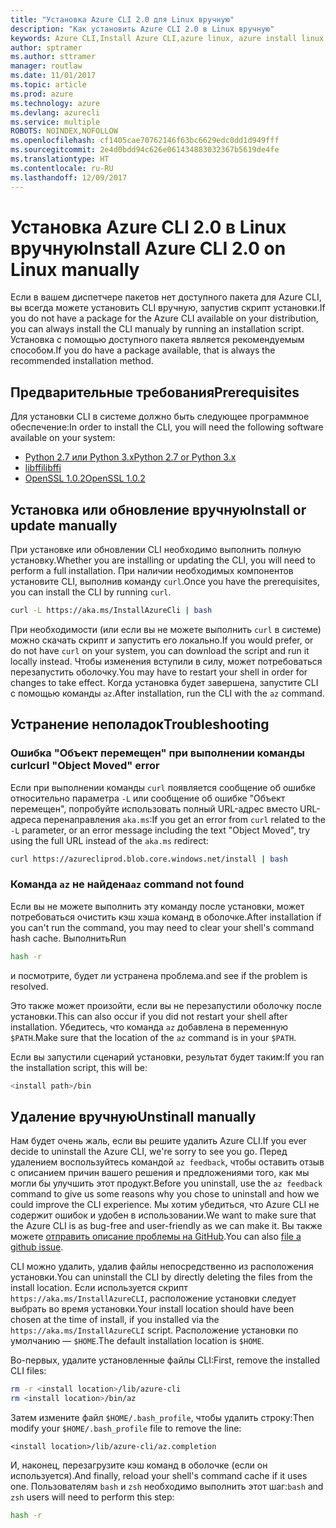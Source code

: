 ```yaml
---
title: "Установка Azure CLI 2.0 для Linux вручную"
description: "Как установить Azure CLI 2.0 в Linux вручную"
keywords: Azure CLI,Install Azure CLI,azure linux, azure install linux
author: sptramer
ms.author: sttramer
manager: routlaw
ms.date: 11/01/2017
ms.topic: article
ms.prod: azure
ms.technology: azure
ms.devlang: azurecli
ms.service: multiple
ROBOTS: NOINDEX,NOFOLLOW
ms.openlocfilehash: cf1405cae70762146f63bc6629edc0dd1d949fff
ms.sourcegitcommit: 2e4d0bdd94c626e061434883032367b5619de4fe
ms.translationtype: HT
ms.contentlocale: ru-RU
ms.lasthandoff: 12/09/2017
---
```

# <a name="install-azure-cli-20-on-linux-manually"></a><span data-ttu-id="df68b-104">Установка Azure CLI 2.0 в Linux вручную</span><span class="sxs-lookup"><span data-stu-id="df68b-104">Install Azure CLI 2.0 on Linux manually</span></span>

<span data-ttu-id="df68b-105">Если в вашем диспетчере пакетов нет доступного пакета для Azure CLI, вы всегда можете установить CLI вручную, запустив скрипт установки.</span><span class="sxs-lookup"><span data-stu-id="df68b-105">If you do not have a package for the Azure CLI available on your distribution, you can always install the CLI manualy by running an installation script.</span></span> <span data-ttu-id="df68b-106">Установка с помощью доступного пакета является рекомендуемым способом.</span><span class="sxs-lookup"><span data-stu-id="df68b-106">If you do have a package available, that is always the recommended installation method.</span></span>

## <a name="prerequisites"></a><span data-ttu-id="df68b-107">Предварительные требования</span><span class="sxs-lookup"><span data-stu-id="df68b-107">Prerequisites</span></span>

<span data-ttu-id="df68b-108">Для установки CLI в системе должно быть следующее программное обеспечение:</span><span class="sxs-lookup"><span data-stu-id="df68b-108">In order to install the CLI, you will need the following software available on your system:</span></span>

* [<span data-ttu-id="df68b-109">Python 2.7 или Python 3.x</span><span class="sxs-lookup"><span data-stu-id="df68b-109">Python 2.7 or Python 3.x</span></span>](https://www.python.org/downloads/)
* [<span data-ttu-id="df68b-110">libffi</span><span class="sxs-lookup"><span data-stu-id="df68b-110">libffi</span></span>](https://sourceware.org/libffi/)
* [<span data-ttu-id="df68b-111">OpenSSL 1.0.2</span><span class="sxs-lookup"><span data-stu-id="df68b-111">OpenSSL 1.0.2</span></span>](https://www.openssl.org/source/)

## <a name="install-or-update-manually"></a><span data-ttu-id="df68b-112">Установка или обновление вручную</span><span class="sxs-lookup"><span data-stu-id="df68b-112">Install or update manually</span></span>

<span data-ttu-id="df68b-113">При установке или обновлении CLI необходимо выполнить полную установку.</span><span class="sxs-lookup"><span data-stu-id="df68b-113">Whether you are installing or updating the CLI, you will need to perform a full installation.</span></span> <span data-ttu-id="df68b-114">При наличии необходимых компонентов установите CLI, выполнив команду `curl`.</span><span class="sxs-lookup"><span data-stu-id="df68b-114">Once you have the prerequisites, you can install the CLI by running `curl`.</span></span>

```bash
curl -L https://aka.ms/InstallAzureCli | bash
```

<span data-ttu-id="df68b-115">При необходимости (или если вы не можете выполнить `curl` в системе) можно скачать скрипт и запустить его локально.</span><span class="sxs-lookup"><span data-stu-id="df68b-115">If you would prefer, or do not have `curl` on your system, you can download the script and run it locally instead.</span></span> <span data-ttu-id="df68b-116">Чтобы изменения вступили в силу, может потребоваться перезапустить оболочку.</span><span class="sxs-lookup"><span data-stu-id="df68b-116">You may have to restart your shell in order for changes to take effect.</span></span> <span data-ttu-id="df68b-117">Когда установка будет завершена, запустите CLI с помощью команды `az`.</span><span class="sxs-lookup"><span data-stu-id="df68b-117">After installation, run the CLI with the `az` command.</span></span>

## <a name="troubleshooting"></a><span data-ttu-id="df68b-118">Устранение неполадок</span><span class="sxs-lookup"><span data-stu-id="df68b-118">Troubleshooting</span></span>

### <a name="curl-object-moved-error"></a><span data-ttu-id="df68b-119">Ошибка "Объект перемещен" при выполнении команды curl</span><span class="sxs-lookup"><span data-stu-id="df68b-119">curl "Object Moved" error</span></span>

<span data-ttu-id="df68b-120">Если при выполнении команды `curl` появляется сообщение об ошибке относительно параметра `-L` или сообщение об ошибке "Объект перемещен", попробуйте использовать полный URL-адрес вместо URL-адреса перенаправления `aka.ms`:</span><span class="sxs-lookup"><span data-stu-id="df68b-120">If you get an error from `curl` related to the `-L` parameter, or an error message including the text "Object Moved", try using the full URL instead of the `aka.ms` redirect:</span></span>

```bash
curl https://azurecliprod.blob.core.windows.net/install | bash
```

### <a name="az-command-not-found"></a><span data-ttu-id="df68b-121">Команда `az` не найдена</span><span class="sxs-lookup"><span data-stu-id="df68b-121">`az` command not found</span></span>

<span data-ttu-id="df68b-122">Если вы не можете выполнить эту команду после установки, может потребоваться очистить кэш хэша команд в оболочке.</span><span class="sxs-lookup"><span data-stu-id="df68b-122">After installation if you can't run the command, you may need to clear your shell's command hash cache.</span></span> <span data-ttu-id="df68b-123">Выполнить</span><span class="sxs-lookup"><span data-stu-id="df68b-123">Run</span></span>

```bash
hash -r
```

<span data-ttu-id="df68b-124">и посмотрите, будет ли устранена проблема.</span><span class="sxs-lookup"><span data-stu-id="df68b-124">and see if the problem is resolved.</span></span>

<span data-ttu-id="df68b-125">Это также может произойти, если вы не перезапустили оболочку после установки.</span><span class="sxs-lookup"><span data-stu-id="df68b-125">This can also occur if you did not restart your shell after installation.</span></span> <span data-ttu-id="df68b-126">Убедитесь, что команда `az` добавлена в переменную `$PATH`.</span><span class="sxs-lookup"><span data-stu-id="df68b-126">Make sure that the location of the `az` command is in your `$PATH`.</span></span>

<span data-ttu-id="df68b-127">Если вы запустили сценарий установки, результат будет таким:</span><span class="sxs-lookup"><span data-stu-id="df68b-127">If you ran the installation script, this will be:</span></span>

```bash
<install path>/bin
```

## <a name="unstinall-manually"></a><span data-ttu-id="df68b-128">Удаление вручную</span><span class="sxs-lookup"><span data-stu-id="df68b-128">Unstinall manually</span></span>

<span data-ttu-id="df68b-129">Нам будет очень жаль, если вы решите удалить Azure CLI.</span><span class="sxs-lookup"><span data-stu-id="df68b-129">If you ever decide to uninstall the Azure CLI, we're sorry to see you go.</span></span> <span data-ttu-id="df68b-130">Перед удалением воспользуйтесь командой `az feedback`, чтобы оставить отзыв с описанием причин вашего решения и предложениями того, как мы могли бы улучшить этот продукт.</span><span class="sxs-lookup"><span data-stu-id="df68b-130">Before you uninstall, use the `az feedback` command to give us some reasons why you chose to uninstall and how we could improve the CLI experience.</span></span> <span data-ttu-id="df68b-131">Мы хотим убедиться, что Azure CLI не содержит ошибок и удобен в использовании.</span><span class="sxs-lookup"><span data-stu-id="df68b-131">We want to make sure that the Azure CLI is as bug-free and user-friendly as we can make it.</span></span> <span data-ttu-id="df68b-132">Вы также можете [отправить описание проблемы на GitHub](https://github.com/Azure/azure-cli/issues).</span><span class="sxs-lookup"><span data-stu-id="df68b-132">You can also [file a github issue](https://github.com/Azure/azure-cli/issues).</span></span>

<span data-ttu-id="df68b-133">CLI можно удалить, удалив файлы непосредственно из расположения установки.</span><span class="sxs-lookup"><span data-stu-id="df68b-133">You can uninstall the CLI by directly deleting the files from the install location.</span></span> <span data-ttu-id="df68b-134">Если используется скрипт `https://aka.ms/InstallAzureCLI`, расположение установки следует выбрать во время установки.</span><span class="sxs-lookup"><span data-stu-id="df68b-134">Your install location should have been chosen at the time of install, if you installed via the `https://aka.ms/InstallAzureCLI` script.</span></span> <span data-ttu-id="df68b-135">Расположение установки по умолчанию — `$HOME`.</span><span class="sxs-lookup"><span data-stu-id="df68b-135">The default installation location is `$HOME`.</span></span>

<span data-ttu-id="df68b-136">Во-первых, удалите установленные файлы CLI:</span><span class="sxs-lookup"><span data-stu-id="df68b-136">First, remove the installed CLI files:</span></span>

```bash
rm -r <install location>/lib/azure-cli
rm <install location>/bin/az
```

<span data-ttu-id="df68b-137">Затем измените файл `$HOME/.bash_profile`, чтобы удалить строку:</span><span class="sxs-lookup"><span data-stu-id="df68b-137">Then modify your `$HOME/.bash_profile` file to remove the line:</span></span>

```
<install location>/lib/azure-cli/az.completion
```

<span data-ttu-id="df68b-138">И, наконец, перезагрузите кэш команд в оболочке (если он используется).</span><span class="sxs-lookup"><span data-stu-id="df68b-138">And finally, reload your shell's command cache if it uses one.</span></span> <span data-ttu-id="df68b-139">Пользователям `bash` и `zsh` необходимо выполнить этот шаг:</span><span class="sxs-lookup"><span data-stu-id="df68b-139">`bash` and `zsh` users will need to perform this step:</span></span>

```bash
hash -r
```
